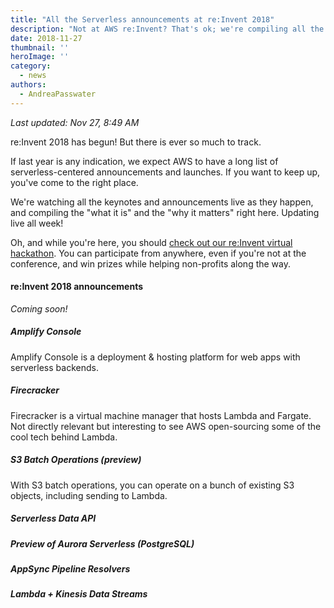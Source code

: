 ```yaml
---
title: "All the Serverless announcements at re:Invent 2018"
description: "Not at AWS re:Invent? That's ok; we're compiling all the most important serverless announcements and updates. Updating live all week."
date: 2018-11-27
thumbnail: ''
heroImage: ''
category:
  - news
authors: 
  - AndreaPasswater
---
```


*Last updated: Nov 27, 8:49 AM*

re:Invent 2018 has begun! But there is ever so much to track.

If last year is any indication, we expect AWS to have a long list of serverless-centered announcements and launches. If you want to keep up, you've come to the right place.

We're watching all the keynotes and announcements live as they happen, and compiling the "what it is" and the "why it matters" right here. Updating live all week!

Oh, and while you're here, you should [check out our re:Invent virtual hackathon](https://serverless.com/blog/no-server-november-reinvent-hackathon). You can participate from anywhere, even if you're not at the conference, and win prizes while helping non-profits along the way.

#### re:Invent 2018 announcements

*Coming soon!*

##### Amplify Console

Amplify Console is a deployment & hosting platform for web apps with serverless backends.

##### Firecracker

Firecracker is a virtual machine manager that hosts Lambda and Fargate. Not directly relevant but interesting to see AWS open-sourcing some of the cool tech behind Lambda.

##### S3 Batch Operations (preview)

With S3 batch operations, you can operate on a bunch of existing S3 objects, including sending to Lambda.

##### Serverless Data API

##### Preview of Aurora Serverless (PostgreSQL)

##### AppSync Pipeline Resolvers

##### Lambda + Kinesis Data Streams
